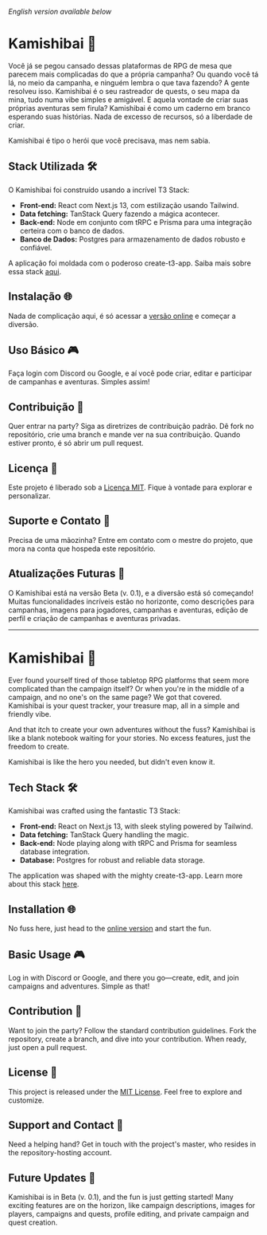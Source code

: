 _English version available below_

# Kamishibai 📜

Você já se pegou cansado dessas plataformas de RPG de mesa que parecem mais complicadas do que a própria campanha? Ou quando você tá lá, no meio da campanha, e ninguém lembra o que tava fazendo? A gente resolveu isso. Kamishibai é o seu rastreador de quests, o seu mapa da mina, tudo numa vibe simples e amigável.
E aquela vontade de criar suas próprias aventuras sem firula? Kamishibai é como um caderno em branco esperando suas histórias. Nada de excesso de recursos, só a liberdade de criar.

Kamishibai é tipo o herói que você precisava, mas nem sabia.

## Stack Utilizada 🛠️

O Kamishibai foi construído usando a incrível T3 Stack:
- **Front-end:** React com Next.js 13, com estilização usando Tailwind.
- **Data fetching:** TanStack Query fazendo a mágica acontecer.
- **Back-end:** Node em conjunto com tRPC e Prisma para uma integração certeira com o banco de dados.
- **Banco de Dados:** Postgres para armazenamento de dados robusto e confiável.

A aplicação foi moldada com o poderoso create-t3-app. Saiba mais sobre essa stack [aqui](https://create.t3.gg/).

## Instalação 🌐

Nada de complicação aqui, é só acessar a [versão online](https://kamishibai.vercel.app/) e começar a diversão.

## Uso Básico 🎮

Faça login com Discord ou Google, e aí você pode criar, editar e participar de campanhas e aventuras. Simples assim!

## Contribuição 🤝

Quer entrar na party? Siga as diretrizes de contribuição padrão. Dê fork no repositório, crie uma branch e mande ver na sua contribuição. Quando estiver pronto, é só abrir um pull request.

## Licença 📄

Este projeto é liberado sob a [Licença MIT](LICENSE). Fique à vontade para explorar e personalizar.

## Suporte e Contato 📧

Precisa de uma mãozinha? Entre em contato com o mestre do projeto, que mora na conta que hospeda este repositório.

## Atualizações Futuras 🚀

O Kamishibai está na versão Beta (v. 0.1), e a diversão está só começando! Muitas funcionalidades incríveis estão no horizonte, como descrições para campanhas, imagens para jogadores, campanhas e aventuras, edição de perfil e criação de campanhas e aventuras privadas.

---
# Kamishibai 📜

Ever found yourself tired of those tabletop RPG platforms that seem more complicated than the campaign itself? Or when you're in the middle of a campaign, and no one's on the same page? We got that covered. Kamishibai is your quest tracker, your treasure map, all in a simple and friendly vibe.

And that itch to create your own adventures without the fuss? Kamishibai is like a blank notebook waiting for your stories. No excess features, just the freedom to create.

Kamishibai is like the hero you needed, but didn't even know it.

## Tech Stack 🛠️

Kamishibai was crafted using the fantastic T3 Stack:
- **Front-end:** React on Next.js 13, with sleek styling powered by Tailwind.
- **Data fetching:** TanStack Query handling the magic.
- **Back-end:** Node playing along with tRPC and Prisma for seamless database integration.
- **Database:** Postgres for robust and reliable data storage.

The application was shaped with the mighty create-t3-app. Learn more about this stack [here](https://create.t3.gg/).

## Installation 🌐

No fuss here, just head to the [online version](https://kamishibai.vercel.app/) and start the fun.

## Basic Usage 🎮

Log in with Discord or Google, and there you go—create, edit, and join campaigns and adventures. Simple as that!

## Contribution 🤝

Want to join the party? Follow the standard contribution guidelines. Fork the repository, create a branch, and dive into your contribution. When ready, just open a pull request.

## License 📄

This project is released under the [MIT License](LICENSE). Feel free to explore and customize.

## Support and Contact 📧

Need a helping hand? Get in touch with the project's master, who resides in the repository-hosting account.

## Future Updates 🚀

Kamishibai is in Beta (v. 0.1), and the fun is just getting started! Many exciting features are on the horizon, like campaign descriptions, images for players, campaigns and quests, profile editing, and private campaign and quest creation.
